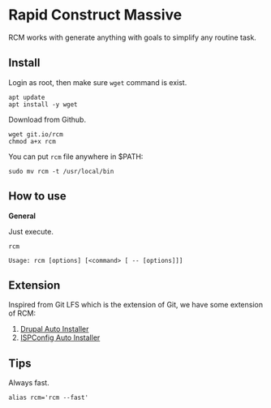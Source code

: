 Rapid Construct Massive
=======================

RCM works with generate anything with goals to simplify any routine task.

## Install

Login as root, then make sure `wget` command is exist.

```
apt update
apt install -y wget
```

Download from Github.

```
wget git.io/rcm
chmod a+x rcm
```

You can put `rcm` file anywhere in $PATH:

```
sudo mv rcm -t /usr/local/bin
```

## How to use

**General**

Just execute.

```
rcm
```

```
Usage: rcm [options] [<command> [ -- [options]]]
```

## Extension

Inspired from Git LFS which is the extension of Git, we have some extension of RCM:

 1. [Drupal Auto Installer](https://github.com/ijortengab/drupal-autoinstaller)
 2. [ISPConfig Auto Installer](https://github.com/ijortengab/ispconfig-autoinstaller)

## Tips

Always fast.

```
alias rcm='rcm --fast'
```
